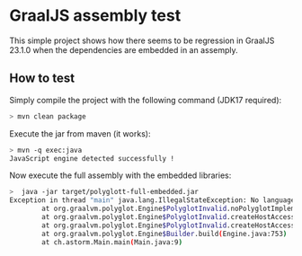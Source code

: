 # GraalJS assembly test

This simple project shows how there seems to be regression in GraalJS 23.1.0
when the dependencies are embedded in an assemply.

## How to test

Simply compile the project with the following command (JDK17 required):

```sh
> mvn clean package
```

Execute the jar from maven (it works):
```sh
> mvn -q exec:java
JavaScript engine detected successfully !
```

Now execute the full assembly with the embedded libraries:
```sh
>  java -jar target/polyglott-full-embedded.jar
Exception in thread "main" java.lang.IllegalStateException: No language and polyglot implementation was found on the class-path. Make sure at last one language is added on the class-path. If you put a language on the class-path and you encounter this error then there could be a problem with isolated class loading. Use -Dpolyglotimpl.TraceClassPathIsolation=true to debug class loader islation problems. For best performance it is recommended to use polyglot from the module-path instead of the class-path.
        at org.graalvm.polyglot.Engine$PolyglotInvalid.noPolyglotImplementationFound(Engine.java:2071)
        at org.graalvm.polyglot.Engine$PolyglotInvalid.createHostAccess(Engine.java:2057)
        at org.graalvm.polyglot.Engine$PolyglotInvalid.createHostAccess(Engine.java:2023)
        at org.graalvm.polyglot.Engine$Builder.build(Engine.java:753)
        at ch.astorm.Main.main(Main.java:9)
```
